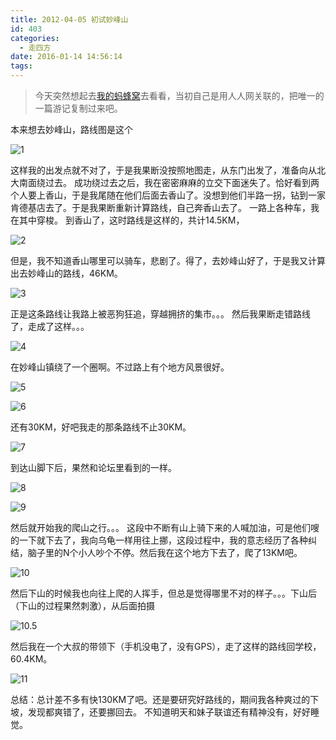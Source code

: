 ```yaml
---
title: 2012-04-05 初试妙峰山
id: 403
categories:
  - 走四方
date: 2016-01-14 14:56:14
tags:
---
```


> 今天突然想起去[我的蚂蜂窝](http://www.mafengwo.cn/u/1346676.html)去看看，当初自己是用人人网关联的，把唯一的一篇游记复制过来吧。

本来想去妙峰山，路线图是这个

![1](http://www.formalscience.com/blog/wp-content/uploads/2016/01/1.jpeg)

这样我的出发点就不对了，于是我果断没按照地图走，从东门出发了，准备向从北大南面绕过去。
成功绕过去之后，我在密密麻麻的立交下面迷失了。恰好看到两个人要上香山，于是我尾随在他们后面去香山了。没想到他们半路一拐，钻到一家肯德基店去了。于是我果断重新计算路线，自己奔香山去了。
一路上各种车，我在其中穿梭。
到香山了，这时路线是这样的，共计14.5KM，

![2](http://www.formalscience.com/blog/wp-content/uploads/2016/01/2.jpeg)

但是，我不知道香山哪里可以骑车，悲剧了。得了，去妙峰山好了，于是我又计算出去妙峰山的路线，46KM。

![3](http://www.formalscience.com/blog/wp-content/uploads/2016/01/3.jpeg)

正是这条路线让我路上被恶狗狂追，穿越拥挤的集市。。。
然后我果断走错路线了，走成了这样。。。

![4](http://www.formalscience.com/blog/wp-content/uploads/2016/01/4.jpeg)

在妙峰山镇绕了一个圈啊。不过路上有个地方风景很好。

![5](http://www.formalscience.com/blog/wp-content/uploads/2016/01/5.jpeg)

![6](http://www.formalscience.com/blog/wp-content/uploads/2016/01/6.jpeg)

还有30KM，好吧我走的那条路线不止30KM。

![7](http://www.formalscience.com/blog/wp-content/uploads/2016/01/7.jpeg)

到达山脚下后，果然和论坛里看到的一样。

![8](http://www.formalscience.com/blog/wp-content/uploads/2016/01/8.jpeg)

![9](http://www.formalscience.com/blog/wp-content/uploads/2016/01/9.jpeg)

然后就开始我的爬山之行。。。
这段中不断有山上骑下来的人喊加油，可是他们嗖的一下就下去了，我向乌龟一样用往上挪，这段过程中，我的意志经历了各种纠结，脑子里的N个小人吵个不停。然后我在这个地方下去了，爬了13KM吧。

![10](http://www.formalscience.com/blog/wp-content/uploads/2016/01/10.jpeg)

然后下山的时候我也向往上爬的人挥手，但总是觉得哪里不对的样子。。。下山后（下山的过程果然刺激），从后面拍摄

![10.5](http://www.formalscience.com/blog/wp-content/uploads/2016/01/10.5.jpeg)

然后我在一个大叔的带领下（手机没电了，没有GPS），走了这样的路线回学校，60.4KM。

![11](http://www.formalscience.com/blog/wp-content/uploads/2016/01/11.jpeg)

总结：总计差不多有快130KM了吧。还是要研究好路线的，期间我各种爽过的下坡，发现都爽错了，还要挪回去。
不知道明天和妹子联谊还有精神没有，好好睡觉。